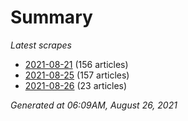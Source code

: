 # Summary
*Latest scrapes*
* [2021-08-21](https://github.com/nuuuwan/news_lk/blob/data/news_lk.2021-08-21.json) (156 articles)
* [2021-08-25](https://github.com/nuuuwan/news_lk/blob/data/news_lk.2021-08-25.json) (157 articles)
* [2021-08-26](https://github.com/nuuuwan/news_lk/blob/data/news_lk.2021-08-26.json) (23 articles)

*Generated at 06:09AM, August 26, 2021*